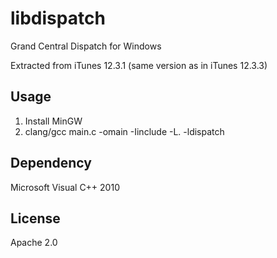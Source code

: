 libdispatch
===========
Grand Central Dispatch for Windows

Extracted from iTunes 12.3.1 (same version as in iTunes 12.3.3)

Usage
-----
1. Install MinGW
2. clang/gcc main.c -omain -Iinclude -L. -ldispatch

Dependency
----------
Microsoft Visual C++ 2010

License
-------
Apache 2.0
